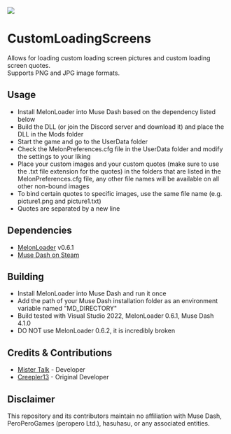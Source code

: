 [![](https://dcbadge.vercel.app/api/server/mdmc)](https://discord.gg/mdmc)
# CustomLoadingScreens
Allows for loading custom loading screen pictures and custom loading screen quotes.  
Supports PNG and JPG image formats.
## Usage
- Install MelonLoader into Muse Dash based on the dependency listed below
- Build the DLL (or join the Discord server and download it) and place the DLL in the Mods folder
- Start the game and go to the UserData folder
- Check the MelonPreferences.cfg file in the UserData folder and modify the settings to your liking
- Place your custom images and your custom quotes (make sure to use the .txt file extension for the quotes) in the folders that are listed in the MelonPreferences.cfg file, any other file names will be available on all other non-bound images
- To bind certain quotes to specific images, use the same file name (e.g. picture1.png and picture1.txt)
- Quotes are separated by a new line
## Dependencies
- [MelonLoader](https://github.com/LavaGang/MelonLoader/releases) v0.6.1
- [Muse Dash on Steam](https://store.steampowered.com/app/774171/Muse_Dash/)
## Building
- Install MelonLoader into Muse Dash and run it once
- Add the path of your Muse Dash installation folder as an environment variable named "MD_DIRECTORY"
- Build tested with Visual Studio 2022, MelonLoader 0.6.1, Muse Dash 4.1.0
- DO NOT use MelonLoader 0.6.2, it is incredibly broken
## Credits & Contributions
- [Mister Talk](https://github.com/SB15-MD) - Developer
- [Creepler13](https://github.com/Creepler13) - Original Developer
## Disclaimer
This repository and its contributors maintain no affiliation with Muse Dash, PeroPeroGames (peropero Ltd.), hasuhasu, or any associated entities.
